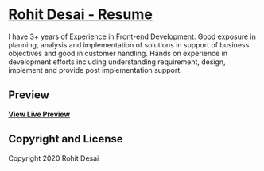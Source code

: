 # [Rohit Desai - Resume](https://rohitdesai64.github.io/portfolio/)

I have 3+ years of Experience in Front-end Development. Good exposure in planning, analysis and implementation of solutions in support of business objectives and good in customer handling. Hands on experience in development efforts including understanding requirement, design, implement and provide post implementation support.

## Preview

**[View Live Preview](https://rohitdesai64.github.io/portfolio/)**

## Copyright and License

Copyright 2020 Rohit Desai
